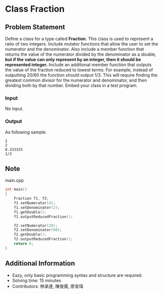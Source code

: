 # Class Fraction

## Problem Statement
Define a class for a type called **Fraction**. This class is used to represent a ratio of two integers. Include mutator functions that allow the user to set the numerator and the denominator. Also include a member function that returns the value of the numerator divided by the denominator as a double, **but if the value can only represent by an integer, then it should be represented integer.** Include an additional member function that outputs the value of the fraction reduced to lowest terms. For example, instead of outputting 20/60 the function should output 1/3. This will require finding the greatest common divisor for the numerator and denominator, and then dividing both by that number. Embed your class in a test program.

### Input
No input.

### Output
As following sample.
```
2
2
0.333333
1/3
```

## Note
main.cpp
```cpp
int main()
{
	Fraction f1, f2;
	f1.setNumerator(4);
	f1.setDenominator(2);
	f1.getDouble();
	f1.outputReducedFraction();	

	f2.setNumerator(20);
	f2.setDenominator(60);
	f2.getDouble();
	f2.outputReducedFraction();
	return 0;
}
```

## Additional Information
* Eazy, only basic programming syntax and structure are required.
* Solving time: 15 minutes
* Contributors: 林承達, 陳俊儒, 廖宣瑋
